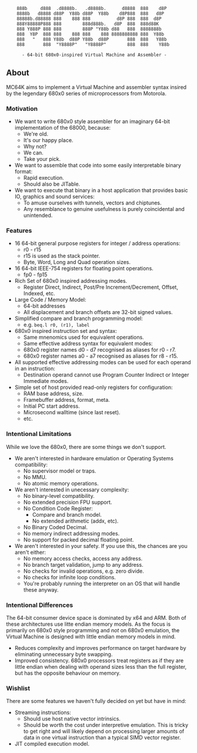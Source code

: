 ```
    888b     d888  .d8888b.   .d8888b.      d8888  888    d8P
    8888b   d8888 d88P  Y88b d88P  Y88b    d8P888  888   d8P
    88888b.d88888 888    888 888          d8P 888  888  d8P
    888Y88888P888 888        888d888b.   d8P  888  888d88K
    888 Y888P 888 888        888P "Y88b d88   888  8888888b
    888  Y8P  888 888    888 888    888 8888888888 888  Y88b
    888   "   888 Y88b  d88P Y88b  d88P       888  888   Y88b
    888       888  "Y8888P"   "Y8888P"        888  888    Y88b

      - 64-bit 680x0-inspired Virtual Machine and Assembler -
```
## About

MC64K aims to implement a Virtual Machine and assembler syntax insired by the legendary 680x0 series of microprocessors from Motorola.

### Motivation
* We want to write 680x0 style assembler for an imaginary 64-bit implementation of the 68000, because:
    - We're old.
    - It's our happy place.
    - Why not?
    - We can.
    - Take your pick.
* We want to assemble that code into some easily interpretable binary format:
    - Rapid execution.
    - Should also be JITable.
* We want to execute that binary in a host application that provides basic IO, graphics and sound services:
    - To amuse ourselves with tunnels, vectors and chiptunes.
    - Any resemblance to genuine usefulness is purely coincidental and unintended.

### Features

* 16 64-bit general purpose registers for integer / address operations:
    - r0 - r15
    - r15 is used as the stack pointer.
    - Byte, Word, Long and Quad operation sizes.
* 16 64-bit IEEE-754 registers for floating point operations.
    - fp0 - fp15
* Rich Set of 680x0 inspired addressing modes.
    - Register Direct, Indirect, Post/Pre Increment/Decrement, Offset, Indexed, etc.
* Large Code / Memory Model:
    - 64-bit addresses
    - All displacement and branch offsets are 32-bit signed values.
* Simplified compare and branch programming model:
    - e.g. `beq.l r0, (r1), label`
* 680x0 inspired instruction set and syntax:
    - Same mnenomics used for equivalent operations.
    - Same effective address syntax for equivalent modes:
    - 680x0 register names d0 - d7 recognised as aliases for r0 - r7.
    - 680x0 register names a0 - a7 recognised as aliases for r8 - r15.
* All supported effective addressing modes can be used for each operand in an instruction:
    - Destination operand cannot use Program Counter Indirect or Integer Immediate modes.
* Simple set of host provided read-only registers for configuration:
    - RAM base address, size.
    - Framebuffer address, format, meta.
    - Initial PC start address.
    - Microsecond walltime (since last reset).
    - etc.

### Intentional Limitations

While we love the 680x0, there are some things we don't support.

* We aren't interested in hardware emulation or Operating Systems compatibility:
    - No supervisor model or traps.
    - No MMU.
    - No atomic memory operations.
* We aren't interested in unecessary complexity:
    - No binary-level compatibility.
    - No extended precision FPU support.
    - No Condition Code Register:
        - Compare and branch model.
        - No extended arithmetic (addx, etc).
    - No Binary Coded Decimal.
    - No memory indirect addressing modes.
    - No support for packed decimal floating point.
* We aren't interested in your safety. If you use this, the chances are you aren't either:
    - No memory access checks, access any address.
    - No branch target validation, jump to any address.
    - No checks for invalid operations, e.g. zero divide.
    - No checks for infinite loop conditions.
    - You're probably running the interpreter on an OS that will handle these anyway.

### Intentional Differences

The 64-bit consumer device space is dominated by x64 and ARM. Both of these architectures use litte endian memory models. As the focus is primarily on 680x0 style programming and _not_ on 680x0 emulation, the Virtual Machine is designed with little endian memory models in mind.

* Reduces complexity and improves performance on target hardware by eliminating unnecessary byte swapping.
* Improved consistency. 680x0 processors treat registers as if they are little endian when dealing with operand sizes less than the full register, but has the opposite behaviour on memory.

### Wishlist

There are some features we haven't fully decided on yet but have in mind:

* Streaming instructions:
    - Should use host native vector intrinsics.
    - Should be worth the cost under interpretive emulation. This is tricky to get right and will likely depend on processing larger amounts of data in one virtual instruction than a typical SIMD vector register.
* JIT compiled execution model.
